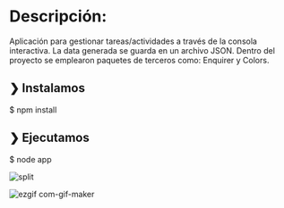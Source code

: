 # Descripción:

Aplicación para gestionar tareas/actividades a través de la consola interactiva. La data generada se guarda en un archivo JSON.
Dentro del proyecto se emplearon paquetes de terceros como: Enquirer y Colors.


## ❯ Instalamos

$ npm install

## ❯ Ejecutamos

$ node app

![split](https://github.com/terkelg/prompts/raw/master/media/split.png)

![ezgif com-gif-maker](https://user-images.githubusercontent.com/1218979/171751123-f59e0cb2-5d14-4758-a076-15a4de12dd11.gif)
